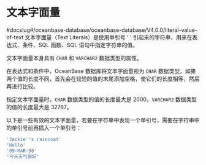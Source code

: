 文本字面量 
==========================
#docslug#/oceanbase-database/oceanbase-database/V4.0.0/literal-value-of-text
文本字面量（Text Literals）是使用单引号 ' ' 引起来的字符串，用来在表达式、条件、SQL 函数、SQL 语句中指定字符串的值。

文本字面量本身具有 `CHAR` 和 `VARCHAR2` 数据类型的属性。

在表达式和条件中，OceanBase 数据库将文本字面量视为 `CHAR` 数据类型，如果两个值的长度不同，首先会在较短的值的末尾添加空格，使它们的长度相等，然后再进行比较。

指定文本字面量时，`CHAR` 数据类型的值的长度最大是 2000，`VARCHAR2` 数据类型的值的长度最大是 32767。

以下是一些有效的文本字面量，若要在字符串中表现一个单引号，需要在字符串中的单引号前再插入一个单引号：

```sql
'Jackie''s raincoat'
'Hello'
'09-MAR-98'
'今天天气很好'
```



